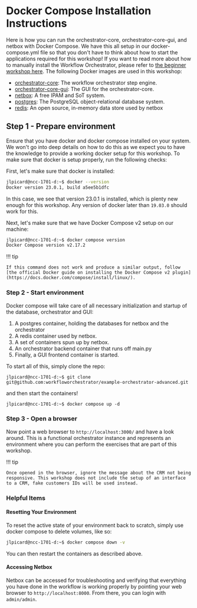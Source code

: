 # Docker Compose Installation Instructions

Here is how you can run the orchestrator-core, orchestrator-core-gui, and netbox with Docker Compose. We have this all setup in our docker-compose.yml file so that you don't have to think about how to start the applications required for this workshop! If you want to read more about how to manually install the Workflow Orchestrator, please refer to [the beginner workshop here](https://workfloworchestrator.org/orchestrator-core/workshops/beginner/debian/). The following Docker images are used in this workshop:

* [orchestrator-core](https://github.com/workfloworchestrator/orchestrator-core/pkgs/container/orchestrator-core): The workflow orchestrator step engine.
* [orchestrator-core-gui](https://github.com/workfloworchestrator/orchestrator-core-gui/pkgs/container/orchestrator-core-gui): The GUI for the orchestrator-core.
* [netbox](https://docs.netbox.dev/en/stable/): A free IPAM and SoT system.
* [postgres](https://hub.docker.com/_/postgres): The PostgreSQL object-relational database system.
* [redis](https://redis.io/): An open source, in-memory data store used by netbox

## Step 1 - Prepare environment

Ensure that you have docker and docker compose installed on your system. We won't go into deep details on how to do this as we expect you to have the knowledge to provide a working docker setup for this workshop. To make sure that docker is setup properly, run the following checks:

First, let's make sure that docker is installed:

```bash
jlpicard@ncc-1701-d:~$ docker --version
Docker version 23.0.1, build a5ee5b1dfc
```

In this case, we see that version 23.0.1 is installed, which is plenty new enough for this workshop. Any version of docker later than `19.03.0` should work for this.

Next, let's make sure that we have Docker Compose v2 setup on our machine:

```bash
jlpicard@ncc-1701-d:~$ docker compose version
Docker Compose version v2.17.2
```

!!! tip

    If this command does not work and produce a similar output, follow [the official Docker guide on installing the Docker Compose v2 plugin](https://docs.docker.com/compose/install/linux/).

### Step 2 - Start environment

Docker compose will take care of all necessary initialization and startup of
the database, orchestrator and GUI:

1. A postgres container, holding the databases for netbox and the orchestrator
2. A redis container used by netbox.
3. A set of containers spun up by netbox.
4. An orchestrator backend container that runs off main.py
5. Finally, a GUI frontend container is started.

To start all of this, simply clone the repo:

```shell
jlpicard@ncc-1701-d:~$ git clone git@github.com:workfloworchestrator/example-orchestrator-advanced.git
```

and then start the containers!

```shell
jlpicard@ncc-1701-d:~$ docker compose up -d
```

### Step 3 - Open a browser

Now point a web browser to `http://localhost:3000/` and have a look around. This is a functional orchestrator instance and represents an environment where you can perform the exercises that are part of this workshop.

!!! tip

    Once opened in the browser, ignore the message about the CRM not being responsive. This workshop does not include the setup of an interface to a CRM, fake customers IDs will be used instead.

### Helpful Items

#### Resetting Your Environment

To reset the active state of your environment back to scratch, simply use docker compose to delete volumes, like so:

```bash
jlpicard@ncc-1701-d:~$ docker compose down -v 
```

You can then restart the containers as described above.

#### Accessing Netbox

Netbox can be accessed for troubleshooting and verifying that everything you have done in the workflow is working properly by pointing your web browser to `http://localhost:8000`. From there, you can login with `admin/admin`.
